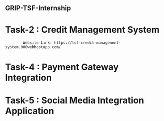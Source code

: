 ## GRIP-TSF-Internship

# Task-2 : Credit Management System
            Website Link: https://tsf-credit-management-system.000webhostapp.com/
# Task-4 : Payment Gateway Integration
# Task-5 : Social Media Integration Application
